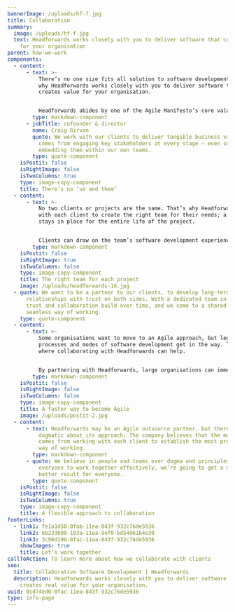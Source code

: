 ```yaml
---
bannerImage: /uploads/hf-f.jpg
title: Collaboration
summary:
  image: /uploads/hf-f.jpg
  text: Headforwards works closely with you to deliver software that creates value
    for your organisation
parent: how-we-work
components:
  - content:
      - text: >-
          There’s no one size fits all solution to software development. It’s
          why Headforwards works closely with you to deliver software that
          creates value for your organisation. 


          Headforwards abides by one of the Agile Manifesto’s core values: customer collaboration over contract negotiation. That’s not to say it doesn’t believe in contracts – rather it believes problems are better solved together with the client.
        type: markdown-component
      - jobTitle: cofounder & director
        name: Craig Girvan
        quote: We work with our clients to deliver tangible business value. That only
          comes from engaging key stakeholders at every stage – even sometimes
          embedding them within our own teams.
        type: quote-component
    isPostit: false
    isRightImage: false
    isTwoColumns: true
    type: image-copy-component
    title: There’s no ‘us and them’
  - content:
      - text: >-
          No two clients or projects are the same. That’s why Headforwards works
          with each client to create the right team for their needs; a team that
          stays in place for the entire life of the project. 


          Clients can draw on the team’s software development experience, knowledge and ideas, all of which can contribute to better decision-making and better quality software.
        type: markdown-component
    isPostit: false
    isRightImage: true
    isTwoColumns: false
    type: image-copy-component
    title: The right team for each project
    image: /uploads/headforwards-16.jpg
  - quote: We want to be a partner to our clients, to develop long-term
      relationships with trust on both sides. With a dedicated team in place,
      trust and collaboration build over time, and we come to a shared and
      seamless way of working.
    type: quote-component
  - content:
      - text: >-
          Some organisations want to move to an Agile approach, but legacy
          processes and modes of software development get in the way. That’s
          where collaborating with Headforwards can help.  


          By partnering with Headforwards, large organisations can immediately benefit from its Agile approach to software development – something that can be hard to achieve in-house.
        type: markdown-component
    isPostit: false
    isRightImage: false
    isTwoColumns: false
    type: image-copy-component
    title: A faster way to become Agile
    image: /uploads/postit-2.jpg
  - content:
      - text: Headforwards may be an Agile outsource partner, but there’s nothing
          dogmatic about its approach. The company believes that the most value
          comes from working with each client to establish the most productive
          way of working.
        type: markdown-component
      - quote: We believe in people and teams over dogma and principles. If we can get
          everyone to work together effectively, we’re going to get a much
          better result for everyone.
        type: quote-component
    isPostit: false
    isRightImage: false
    isTwoColumns: true
    type: image-copy-component
    title: A flexible approach to collaboration
footerLinks:
  - link1: fe1a1d50-0fab-11ea-843f-932c76de5936
    link2: 6b233b00-103a-11ea-9ef0-bd54961b4e30
    link3: 3c96d190-0fac-11ea-843f-932c76de5936
    showImages: true
    title: Let's work together
callToAction: To learn more about how we collaborate with clients
seo:
  title: Collaborative Software Development | Headforwards
  description: Headforwards works closely with you to deliver software that
    creates real value for your organisation.
uuid: 0cd74ed0-0fac-11ea-843f-932c76de5936
type: info-page
---
```

